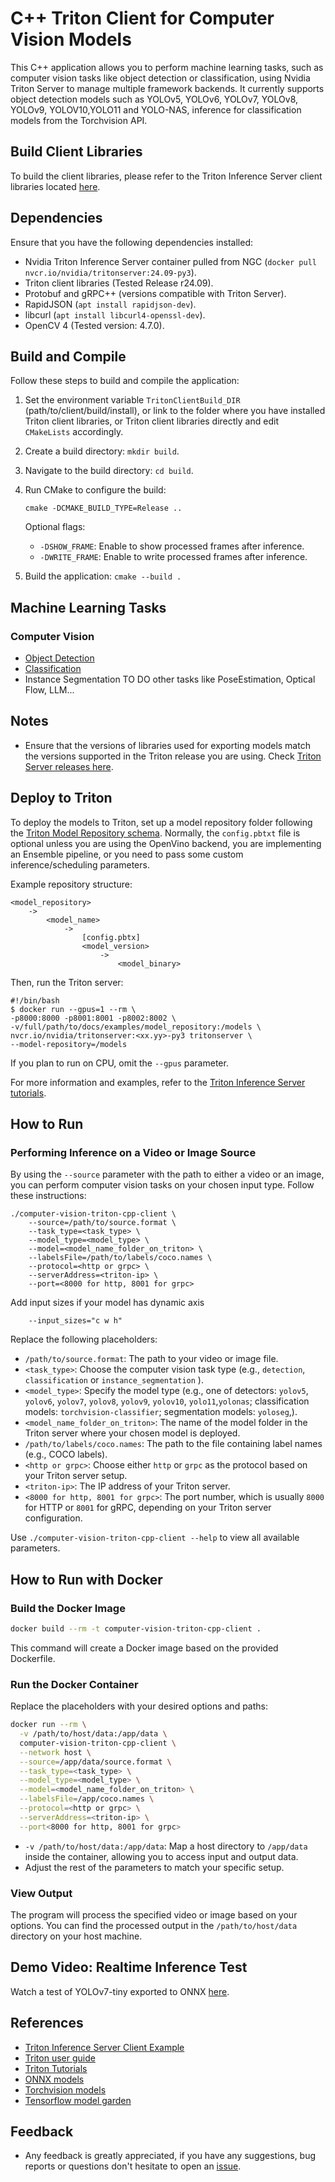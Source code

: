 # C++ Triton Client for Computer Vision Models

This C++ application allows you to perform machine learning tasks, such as computer vision tasks like object detection or classification, using Nvidia Triton Server to manage multiple framework backends. It currently supports object detection models such as YOLOv5, YOLOv6, YOLOv7, YOLOv8, YOLOv9, YOLOV10,YOLO11 and YOLO-NAS, inference for classification models from the Torchvision API.

## Build Client Libraries

To build the client libraries, please refer to the Triton Inference Server client libraries located [here](https://github.com/triton-inference-server/client/tree/r24.09).

## Dependencies

Ensure that you have the following dependencies installed:

- Nvidia Triton Inference Server container pulled from NGC (`docker pull nvcr.io/nvidia/tritonserver:24.09-py3`).
- Triton client libraries (Tested Release r24.09).
- Protobuf and gRPC++ (versions compatible with Triton Server).
- RapidJSON (`apt install rapidjson-dev`).
- libcurl (`apt install libcurl4-openssl-dev`).
- OpenCV 4 (Tested version: 4.7.0).

## Build and Compile

Follow these steps to build and compile the application:

1. Set the environment variable `TritonClientBuild_DIR` (path/to/client/build/install), or link to the folder where you have installed Triton client libraries, or Triton client libraries directly and edit `CMakeLists` accordingly.

2. Create a build directory: `mkdir build`.

3. Navigate to the build directory: `cd build`.

4. Run CMake to configure the build:

   ```shell
   cmake -DCMAKE_BUILD_TYPE=Release ..
   ```

   Optional flags:

   - `-DSHOW_FRAME`: Enable to show processed frames after inference.
   - `-DWRITE_FRAME`: Enable to write processed frames after inference.

5. Build the application: `cmake --build .`

## Machine Learning Tasks
### Computer Vision

- [Object Detection](docs/ObjectDetection.md)
- [Classification](docs/Classification.md) 
- Instance Segmentation
TO DO other tasks like PoseEstimation, Optical Flow, LLM... 

## Notes

- Ensure that the versions of libraries used for exporting models match the versions supported in the Triton release you are using. Check [Triton Server releases here](https://github.com/triton-inference-server/server/releases).

## Deploy to Triton

To deploy the models to Triton, set up a model repository folder following the [Triton Model Repository schema](https://github.com/triton-inference-server/server/blob/main/docs/user_guide/model_repository.md). Normally, the `config.pbtxt` file is optional unless you are using the OpenVino backend, you are implementing an Ensemble pipeline, or you need to pass some custom inference/scheduling parameters.

Example repository structure:

```
<model_repository>
    -> 
        <model_name>
            -> 
                [config.pbtx]
                <model_version>
                    ->
                        <model_binary>
```

Then, run the Triton server:

```shell
#!/bin/bash
$ docker run --gpus=1 --rm \
-p8000:8000 -p8001:8001 -p8002:8002 \
-v/full/path/to/docs/examples/model_repository:/models \
nvcr.io/nvidia/tritonserver:<xx.yy>-py3 tritonserver \
--model-repository=/models
```

If you plan to run on CPU, omit the `--gpus` parameter.

For more information and examples, refer to the [Triton Inference Server tutorials](https://github.com/triton-inference-server/tutorials).

## How to Run

### Performing Inference on a Video or Image Source

By using the `--source` parameter with the path to either a video or an image, you can perform computer vision tasks on your chosen input type. Follow these instructions:

```shell
./computer-vision-triton-cpp-client \
    --source=/path/to/source.format \
    --task_type=<task_type> \
    --model_type=<model_type> \
    --model=<model_name_folder_on_triton> \
    --labelsFile=/path/to/labels/coco.names \
    --protocol=<http or grpc> \
    --serverAddress=<triton-ip> \
    --port=<8000 for http, 8001 for grpc>
```
Add input sizes if your model has dynamic axis
```
    --input_sizes="c w h" 
```

Replace the following placeholders:

- `/path/to/source.format`: The path to your video or image file.
- `<task_type>`: Choose the computer vision task type (e.g., `detection`, `classification` or `instance_segmentation` ).
- `<model_type>`: Specify the model type (e.g., one of detectors: `yolov5`, `yolov6`, `yolov7`, `yolov8`, `yolov9`, `yolov10`, `yolo11`,`yolonas`; classification models: `torchvision-classifier`; segmentation models: `yoloseg`,).
- `<model_name_folder_on_triton>`: The name of the model folder in the Triton server where your chosen model is deployed.
- `/path/to/labels/coco.names`: The path to the file containing label names (e.g., COCO labels).
- `<http or grpc>`: Choose either `http` or `grpc` as the protocol based on your Triton server setup.
- `<triton-ip>`: The IP address of your Triton server.
- `<8000 for http, 8001 for grpc>`: The port number, which is usually `8000` for HTTP or `8001` for gRPC, depending on your Triton server configuration.

Use `./computer-vision-triton-cpp-client --help` to view all available parameters.

## How to Run with Docker

### Build the Docker Image

```bash
docker build --rm -t computer-vision-triton-cpp-client .
```

This command will create a Docker image based on the provided Dockerfile.

### Run the Docker Container

Replace the placeholders with your desired options and paths:

```bash
docker run --rm \
  -v /path/to/host/data:/app/data \
  computer-vision-triton-cpp-client \
  --network host \
  --source=/app/data/source.format \
  --task_type=<task_type> \
  --model_type=<model_type> \
  --model=<model_name_folder_on_triton> \
  --labelsFile=/app/coco.names \
  --protocol=<http or grpc> \
  --serverAddress=<triton-ip> \
  --port<8000 for http, 8001 for grpc>
```

- `-v /path/to/host/data:/app/data`: Map a host directory to `/app/data` inside the container, allowing you to access input and output data.
- Adjust the rest of the parameters to match your specific setup.

### View Output

The program will process the specified video or image based on your options. You can find the processed output in the `/path/to/host/data` directory on your host machine.

## Demo Video: Realtime Inference Test

Watch a test of YOLOv7-tiny exported to ONNX [here](https://youtu.be/lke5TcbP2a0).

## References

- [Triton Inference Server Client Example](https://github.com/triton-inference-server/client/blob/r21.08/src/c%2B%2B/examples/image_client.cc)
- [Triton user guide](https://docs.nvidia.com/deeplearning/triton-inference-server/user-guide/docs/getting_started/quickstart.html)
- [Triton Tutorials](https://github.com/triton-inference-server/tutorials)
- [ONNX models](https://onnx.ai/models/)
- [Torchvision models](https://pytorch.org/vision/stable/models.html)
- [Tensorflow model garden](https://github.com/tensorflow/models/tree/master/official)



## Feedback
- Any feedback is greatly appreciated, if you have any suggestions, bug reports or questions don't hesitate to open an [issue](https://github.com/olibartfast/computer-vision-triton-cpp-client/issues).
